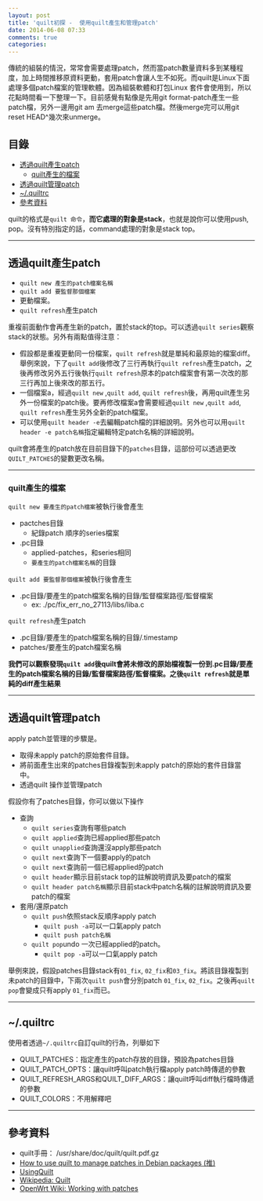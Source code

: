 ```yaml
---
layout: post
title: 'quilt初探 -  使用quilt產生和管理patch'
date: 2014-06-08 07:33
comments: true
categories: 
---
```

傳統的組裝的情況，常常會需要處理patch，然而當patch數量資料多到某種程度，加上時間推移原資料更動，套用patch會讓人生不如死。而quilt是Linux下面處理多個patch檔案的管理軟體。因為組裝軟體和打包Linux 套件會使用到，所以花點時間看一下整理一下。目前感覺有點像是先用git format-patch產生一些patch檔，另外一邊用git am 去merge這些patch檔。然後merge完可以用git reset HEAD^幾次來unmerge。

## 目錄

* [透過quilt產生patch](#usage)
	* [quilt產生的檔案](#files)
* [透過quilt管理patch](#apply)
* [~/.quiltrc](#rc)
* [參考資料](#ref)

quilt的格式是`quilt 命令`，**而它處理的對象是stack**，也就是說你可以使用push, pop。沒有特別指定的話，command處理的對象是stack top。

---
<a name="usage"></a>
## 透過quilt產生patch

* `quilt new 產生的patch檔案名稱`
* `quilt add 要監督那個檔案`
* 更動檔案。
* `quilt refresh`產生patch

重複前面動作會再產生新的patch，置於stack的top。可以透過`quilt series`觀察stack的狀態。另外有兩點值得注意：

* 假設都是重複更動同一份檔案，`quilt refresh`就是單純和最原始的檔案diff。舉例來說，下了`quilt add`後修改了三行再執行`quilt refresh`產生patch，之後再修改另外五行後執行`quilt refresh`原本的patch檔案會有第一次改的那三行再加上後來改的那五行。
* 一個檔案a，經過`quilt new` ,`quilt add`, `quilt refresh`後，再用quilt產生另外一份檔案的patch後。要再修改檔案a會需要經過`quilt new` ,`quilt add`, `quilt refresh`產生另外全新的patch檔案。
* 可以使用`quilt header -e`去編輯patch檔的詳細說明。另外也可以用`quilt header -e patch名稱`指定編輯特定patch名稱的詳細說明。

quilt會將產生的patch放在目前目錄下的`patches`目錄，這部份可以透過更改`QUILT_PATCHES`的變數更改名稱。

---
<a name="files"></a>
### quilt產生的檔案
`quilt new 要產生的patch檔案`被執行後會產生

* pactches目錄
	* 紀錄patch 順序的series檔案
* .pc目錄
	* applied-patches，和series相同
  * `要產生的patch檔案名稱`的目錄

`quilt add 要監督那個檔案`被執行後會產生
* .pc目錄/要產生的patch檔案名稱的目錄/監督檔案路徑/監督檔案
	* ex: ./pc/fix_err_no_27113/libs/liba.c
  
`quilt refresh`產生patch

* .pc目錄/要產生的patch檔案名稱的目錄/.timestamp
* patches/要產生的patch檔案名稱

**我們可以觀察發現`quilt add`後quilt會將未修改的原始檔複製一份到.pc目錄/要產生的patch檔案名稱的目錄/監督檔案路徑/監督檔案。之後`quilt refresh`就是單純的diff產生結果**

---
<a name="apply"></a>
## 透過quilt管理patch
apply patch並管理的步驟是。

* 取得未apply patch的原始套件目錄。
* 將前面產生出來的patches目錄複製到未apply patch的原始的套件目錄當中。
* 透過quilt 操作並管理patch

假設你有了patches目錄，你可以做以下操作

* 查詢
  * `quilt series`查詢有哪些patch
  * `quilt applied`查詢已經applied那些patch
  * `quilt unapplied`查詢還沒apply那些patch
  * `quilt next`查詢下一個要apply的patch
  * `quilt next`查詢前一個已經applied的patch
  * `quilt header`顯示目前stack top的註解說明資訊及要patch的檔案
  * `quilt header patch名稱`顯示目前stack中patch名稱的註解說明資訊及要patch的檔案
* 套用/還原patch
  * `quilt push`依照stack反順序apply patch
    * `quilt push -a`可以一口氣apply patch
    * `quilt push patch名稱`
  * `quilt pop`undo 一次已經applied的patch。
    * `quilt pop -a`可以一口氣apply patch

舉例來說，假設patches目錄stack有`01_fix`, `02_fix`和`03_fix`。將該目錄複製到未patch的目錄中，下兩次`quilt push`會分別patch `01_fix`, `02_fix`。之後再`quilt pop`會變成只有apply `01_fix`而已。

---
<a name="rc"></a>
## ~/.quiltrc
使用者透過`~/.quiltrc`自訂quilt的行為，列舉如下

* QUILT_PATCHES：指定產生的patch存放的目錄，預設為patches目錄
* QUILT_PATCH_OPTS：讓quilt呼叫patch執行檔apply patch時傳遞的參數
* QUILT_REFRESH_ARGS和QUILT_DIFF_ARGS：讓quilt呼叫diff執行檔時傳遞的參數
* QUILT_COLORS：不用解釋吧

---
<a name="ref"></a>
## 參考資料

* quilt手冊： /usr/share/doc/quilt/quilt.pdf.gz
* [How to use quilt to manage patches in Debian packages (推)](http://raphaelhertzog.com/2012/08/08/how-to-use-quilt-to-manage-patches-in-debian-packages/)
* [UsingQuilt](https://wiki.debian.org/UsingQuilt)
* [Wikipedia: Quilt](http://en.wikipedia.org/wiki/Quilt_%28software%29)
* [OpenWrt Wiki: Working with patches](http://wiki.openwrt.org/doc/devel/patches)  
